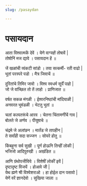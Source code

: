 ```yaml
---
slug: /pasaydan

---
```

# पसायदान

आता विश्वात्मकें देवें । येणे वाग्यज्ञें तोषावें |<br />
तोषोनिं मज द्यावे । पसायदान हें ॥

जें खळांची व्यंकटी सांडो । तया सत्कर्मी- रती वाढो |<br />
भूतां परस्परे पडो । मैत्र जिवाचें ॥

दुरितांचे तिमिर जावो । विश्व स्वधर्म सूर्यें पाहो |<br />
जो जे वांच्छिल तो तें लाहो । प्राणिजात ॥

वर्षत सकळ मंगळी । ईश्वरनिष्ठांची मांदियाळी |<br />
अनवरत भूमंडळी । भेटतु भूतां ॥

चलां कल्पतरूंचे आरव । चेतना चिंतामणींचें गाव |<br />
बोलते जे अर्णव । पीयूषाचे ॥

चंद्रमे जे अलांछन । मार्तंड जे तापहीन |<br />
ते सर्वांही सदा सज्जन । सोयरे होतु ॥

किंबहुना सर्व सुखी । पूर्ण होऊनि तिन्हीं लोकी |<br />
भजिजो आदिपुरुखी । अखंडित ॥

आणि ग्रंथोपजीविये । विशेषीं लोकीं इयें |<br />
दृष्टादृष्ट विजयें । होआवे जी |<br />
येथ ह्मणे श्री विश्वेशराओ । हा होईल दान पसावो |<br />
येणें वरें ज्ञानदेवो । सुखिया जाला ॥